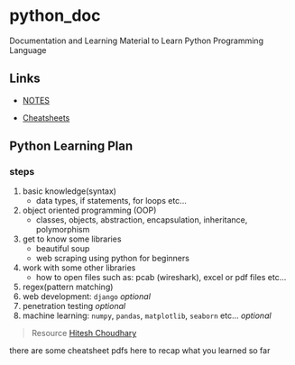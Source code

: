 # python_doc

Documentation and Learning Material to Learn Python Programming Language

## Links

- [NOTES](python_doc.md)

- [Cheatsheets](cheatsheet)

## Python Learning Plan

### steps

1. basic knowledge(syntax)
   - data types, if statements, for loops etc...
2. object oriented programming (OOP)
   - classes, objects, abstraction, encapsulation, inheritance, polymorphism
3. get to know some libraries
   - beautiful soup
   - web scraping using python for beginners
4. work with some other libraries
   - how to open files such as: pcab (wireshark), excel or pdf files etc...
5. regex(pattern matching)
6. web development: `django` _optional_
7. penetration testing _optional_
8. machine learning: `numpy`, `pandas`, `matplotlib`, `seaborn` etc... _optional_

> Resource [Hitesh Choudhary](https://www.youtube.com/channel/UCXgGY0wkgOzynnHvSEVmE3A)

there are some cheatsheet pdfs here to recap what you learned so far
